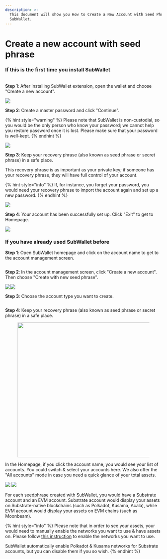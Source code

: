 ```yaml
---
description: >-
  This document will show you How to Create a New Account with Seed Phrase on
  SubWallet.
---
```


# Create a new account with seed phrase

### If this is the first time you install SubWallet

\
**Step 1**: After installing SubWallet extension, open the wallet and choose "Create a new account".

![](https://files.gitbook.com/v0/b/gitbook-x-prod.appspot.com/o/spaces%2F2zseowhOCGE5xsJFb2z5%2Fuploads%2FrD7aDN3hu5uUKrEFkOoU%2FScreenshot\_15.png?alt=media\&token=8a3e589a-2fc8-4494-952d-05ff613c55eb)

**Step 2**: Create a master password and click "Continue".

{% hint style="warning" %}
Please note that SubWallet is non-custodial, so you would be the only person who know your password; we cannot help you restore password once it is lost. Please make sure that your password is well-kept.
{% endhint %}

![](<../../.gitbook/assets/image (4) (2) (2) (1) (1).png>)

**Step 3**: Keep your recovery phrase (also known as seed phrase or secret phrase) in a safe place.&#x20;

This recovery phrase is as important as your private key; if someone has your recovery phrase, they will have full control of your account.&#x20;

{% hint style="info" %}
If, for instance, you forget your password, you would need your recovery phrase to import the account again and set up a new password.
{% endhint %}

![](<../../.gitbook/assets/image (3) (1) (1).png>)

**Step 4**: Your account has been successfully set up. Click "Exit" to get to Homepage.

![](<../../.gitbook/assets/image (16) (1) (2) (1).png>)

### If you have already used SubWallet before

**Step 1**: Open SubWallet homepage and click on the account name to get to the account management screen.

<figure><img src="../../.gitbook/assets/image (5).png" alt=""><figcaption></figcaption></figure>

**Step 2**: In the account management screen, click "Create a new account". Then choose "Create with new seed phrase".

![](<../../.gitbook/assets/image (6).png>)![](<../../.gitbook/assets/image (7).png>)

**Step 3**: Choose the account type you want to create.

<figure><img src="../../.gitbook/assets/Screenshot_3 (1).png" alt=""><figcaption></figcaption></figure>

**Step 4**: Keep your recovery phrase (also known as seed phrase or secret phrase) in a safe place.&#x20;

<figure><img src="../../.gitbook/assets/image (3) (1) (1).png" alt="" width="433"><figcaption></figcaption></figure>

In the Homepage, if you click the account name, you would see your list of accounts. You could switch & select your accounts here. We also offer the "All accounts" mode in case you need a quick glance of your total assets.&#x20;

![](<../../.gitbook/assets/image (18) (2) (1).png>) ![](https://files.gitbook.com/v0/b/gitbook-x-prod.appspot.com/o/spaces%2F2zseowhOCGE5xsJFb2z5%2Fuploads%2FjTvHE5E5h8WwX5oDzBbO%2FScreenshot\_30.png?alt=media\&token=eff7bd88-190d-4556-8ac3-9f96d179fd77)

For each seedphrase created with SubWallet, you would have a Substrate account and an EVM account. Substrate account would display your assets on Substrate-native blockchains (such as Polkadot, Kusama, Acala), while EVM account would display your assets on EVM chains (such as Moonbeam).&#x20;

{% hint style="info" %}
Please note that in order to see your assets, your would need to manually enable the networks you want to use & have assets on. Please follow [this instruction](../customize-your-networks.md) to enable the networks you want to use.

SubWallet automatically enable Polkadot & Kusama networks for Substrate accounts, but you can disable them if you so wish.&#x20;
{% endhint %}

